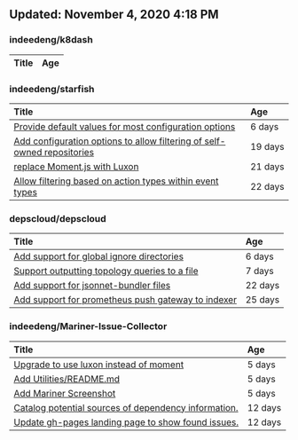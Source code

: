 ## Updated: November 4, 2020 4:18 PM


### indeedeng/k8dash
|**Title**|**Age**|
|:----|:----|


### indeedeng/starfish
|**Title**|**Age**|
|:----|:----|
|[Provide default values for most configuration options](https://github.com/indeedeng/starfish/issues/78)|6&nbsp;days|
|[Add configuration options to allow filtering of self-owned repositories](https://github.com/indeedeng/starfish/issues/65)|19&nbsp;days|
|[replace Moment.js with Luxon](https://github.com/indeedeng/starfish/issues/60)|21&nbsp;days|
|[Allow filtering based on action types within event types](https://github.com/indeedeng/starfish/issues/58)|22&nbsp;days|


### depscloud/depscloud
|**Title**|**Age**|
|:----|:----|
|[Add support for global ignore directories](https://github.com/depscloud/depscloud/issues/137)|6&nbsp;days|
|[Support outputting topology queries to a file](https://github.com/depscloud/depscloud/issues/135)|7&nbsp;days|
|[Add support for jsonnet-bundler files](https://github.com/depscloud/depscloud/issues/115)|22&nbsp;days|
|[Add support for prometheus push gateway to indexer](https://github.com/depscloud/depscloud/issues/108)|25&nbsp;days|


### indeedeng/Mariner-Issue-Collector
|**Title**|**Age**|
|:----|:----|
|[Upgrade to use luxon instead of moment](https://github.com/indeedeng/Mariner-Issue-Collector/issues/31)|5&nbsp;days|
|[Add Utilities/README.md](https://github.com/indeedeng/Mariner-Issue-Collector/issues/30)|5&nbsp;days|
|[Add Mariner Screenshot](https://github.com/indeedeng/Mariner-Issue-Collector/issues/29)|5&nbsp;days|
|[Catalog potential sources of dependency information.](https://github.com/indeedeng/Mariner-Issue-Collector/issues/19)|12&nbsp;days|
|[Update gh-pages landing page to show found issues.](https://github.com/indeedeng/Mariner-Issue-Collector/issues/15)|12&nbsp;days|